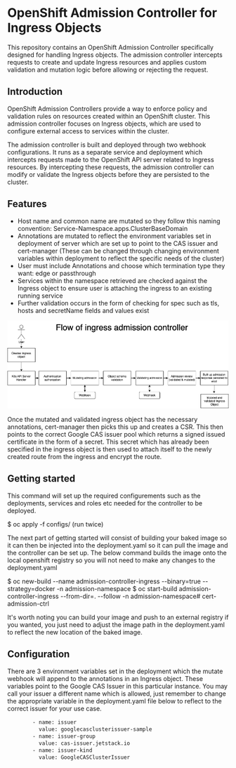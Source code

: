 # OpenShift Admission Controller for Ingress Objects

This repository contains an OpenShift Admission Controller specifically designed for handling Ingress objects. The admission controller intercepts requests to create and update Ingress resources and applies custom validation and mutation logic before allowing or rejecting the request.

## Introduction

OpenShift Admission Controllers provide a way to enforce policy and validation rules on resources created within an OpenShift cluster. This admission controller focuses on Ingress objects, which are used to configure external access to services within the cluster.

The admission controller is built and deployed through two webhook configurations. It runs as a separate service and deployment which intercepts requests made to the OpenShift API server related to Ingress resources. By intercepting these requests, the admission controller can modify or validate the Ingress objects before they are persisted to the cluster.

## Features

- Host name and common name are mutated so they follow this naming convention: Service-Namespace.apps.ClusterBaseDomain
- Annotations are mutated to reflect the environment variables set in deployment of server which are set up to point to the CAS issuer and cert-manager (These can be changed through changing environment variables within deployment to reflect the specific needs of the cluster)
- User must include Annotations and choose which termination type they want: edge or passthrough
- Services within the namespace retrieved are checked against the Ingress object to ensure user is attaching the ingress to an existing running service
- Further validation occurs in the form of checking for spec such as tls, hosts and secretName fields and values exist

![Alt text](images/Ingress-Diagram.drawio.png)

Once the mutated and validated ingress object has the necessary annotations, cert-manager then picks this up and creates a CSR. This then points to the correct Google CAS issuer pool which returns a signed issued certificate in the form of a secret. This secret which has already been specified in the ingress object is then used to attach itself to the newly created route from the ingress and encrypt the route. 

## Getting started

This command will set up the required configurements such as the deployments, services and roles etc needed for the controller to be deployed.

$ oc apply -f configs/ (run twice)

The next part of getting started will consist of building your baked image so it can then be injected into the deployment.yaml so it can pull the image and the controller can be set up. The below command builds the image onto the local openshift registry so you will not need to make any changes to the deployment.yaml

$ oc new-build --name admission-controller-ingress --binary=true --strategy=docker -n admission-namespace
$ oc start-build admission-controller-ingress --from-dir=. --follow -n admission-namespace# cert-admission-ctrl

It's worth noting you can build your image and push to an external registry if you wanted, you just need to adjust the image path in the deployment.yaml to reflect the new location of the baked image.

## Configuration

There are 3 environment variables set in the deployment which the mutate webhook will append to the annotations in an Ingress object. These variables point to the Google CAS Issuer in this particular instance. You may call your issuer a different name which is allowed, just remember to change the appropriate variable in the deployment.yaml file below to reflect to the correct issuer for your use case.

            - name: issuer
              value: googlecasclusterissuer-sample
            - name: issuer-group
              value: cas-issuer.jetstack.io
            - name: issuer-kind
              value: GoogleCASClusterIssuer


